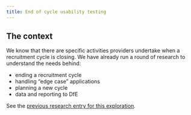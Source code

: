 ```yaml
---
title: End of cycle usability testing
---
```


## The context

We know that there are specific activities providers undertake when a recruitment cycle is closing. We have already run a round of research to understand the needs behind:
 
- ending a recruitment cycle
- handling “edge case” applications
- planning a new cycle
- data and reporting to DfE

See the [previous research entry for this exploration](https://bat-design-history.netlify.app/manage-teacher-training-applications/end-of-cycle-exploratory-research/).
